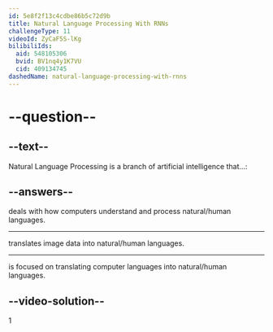 ```yaml
---
id: 5e8f2f13c4cdbe86b5c72d9b
title: Natural Language Processing With RNNs
challengeType: 11
videoId: ZyCaF5S-lKg
bilibiliIds:
  aid: 548105306
  bvid: BV1nq4y1K7VU
  cid: 409134745
dashedName: natural-language-processing-with-rnns
---
```


# --question--

## --text--

Natural Language Processing is a branch of artificial intelligence that...:

## --answers--

deals with how computers understand and process natural/human languages.

---

translates image data into natural/human languages.

---

is focused on translating computer languages into natural/human languages.

## --video-solution--

1

